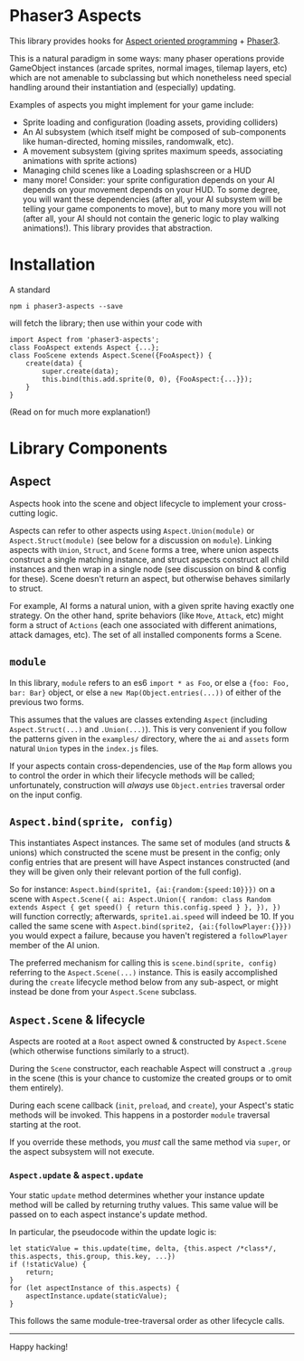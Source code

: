 # Phaser3 Aspects

This library provides hooks for [Aspect oriented programming](https://en.wikipedia.org/wiki/Aspect-oriented_programming) + [Phaser3](phaser.io).

This is a natural paradigm in some ways: many phaser operations provide GameObject instances (arcade sprites, normal images, tilemap layers, etc) which are not amenable to subclassing but which nonetheless need special handling around their instantiation and (especially) updating.

Examples of aspects you might implement for your game include:
* Sprite loading and configuration (loading assets, providing colliders)
* An AI subsystem (which itself might be composed of sub-components like human-directed, homing missiles, randomwalk, etc).
* A movement subsystem (giving sprites maximum speeds, associating animations with sprite actions)
* Managing child scenes like a Loading splashscreen or a HUD
* many more!
Consider: your sprite configuration depends on your AI depends on your movement depends on your HUD. To some degree, you will want these dependencies (after all, your AI subsystem will be telling your game components to move), but to many more you will not (after all, your AI should not contain the generic logic to play walking animations!). This library provides that abstraction.

# Installation
A standard
```
npm i phaser3-aspects --save
```
will fetch the library; then use within your code with
```
import Aspect from 'phaser3-aspects';
class FooAspect extends Aspect {...};
class FooScene extends Aspect.Scene({FooAspect}) {
    create(data) {
        super.create(data);
        this.bind(this.add.sprite(0, 0), {FooAspect:{...}});
    }
}
```
(Read on for much more explanation!)

# Library Components
## Aspect
Aspects hook into the scene and object lifecycle to implement your cross-cutting logic.

Aspects can refer to other aspects using `Aspect.Union(module)` or `Aspect.Struct(module)` (see below for a discussion on `module`). Linking aspects with `Union`, `Struct`, and `Scene` forms a tree, where union aspects construct a single matching instance, and struct aspects construct all child instances and then wrap in a single node (see discussion on bind & config for these). Scene doesn't return an aspect, but otherwise behaves similarly to struct.

For example, AI forms a natural union, with a given sprite having exactly one strategy. On the other hand, sprite behaviors (like `Move`, `Attack`, etc) might form a struct of `Actions` (each one associated with different animations, attack damages, etc). The set of all installed components forms a Scene.

## `module`
In this library, `module` refers to an es6 `import * as Foo`, or else a `{foo: Foo, bar: Bar}` object, or else a `new Map(Object.entries(...))` of either of the previous two forms.

This assumes that the values are classes extending `Aspect` (including `Aspect.Struct(...)` and `.Union(...)`). This is very convenient if you follow the patterns given in the `examples/` directory, where the `ai` and `assets` form natural `Union` types in the `index.js` files.

If your aspects contain cross-dependencies, use of the `Map` form allows you to control the order in which their lifecycle methods will be called; unfortunately, construction will *always* use `Object.entries` traversal order on the input config.

## `Aspect.bind(sprite, config)`
This instantiates Aspect instances. The same set of modules (and structs & unions) which constructed the scene must be present in the config; only config entries that are present will have Aspect instances constructed (and they will be given only their relevant portion of the full config).

So for instance:
`Aspect.bind(sprite1, {ai:{random:{speed:10}}})`
on a scene with
`Aspect.Scene({
    ai: Aspect.Union({
        random: class Random extends Aspect { get speed() { return this.config.speed } },
    }),
})`
will function correctly; afterwards, `sprite1.ai.speed` will indeed be 10.
If you called the same scene with
`Aspect.bind(sprite2, {ai:{followPlayer:{}}})`
you would expect a failure, because you haven't registered a `followPlayer` member of the AI union.

The preferred mechanism for calling this is `scene.bind(sprite, config)` referring to the `Aspect.Scene(...)` instance. This is easily accomplished during the `create` lifecycle method below from any sub-aspect, or might instead be done from your `Aspect.Scene` subclass.

## `Aspect.Scene` & lifecycle
Aspects are rooted at a `Root` aspect owned & constructed by `Aspect.Scene` (which otherwise functions similarly to a struct).

During the `Scene` constructor, each reachable Aspect will construct a `.group` in the scene (this is your chance to customize the created groups or to omit them entirely).

During each scene callback (`init`, `preload`, and `create`), your Aspect's static methods will be invoked. This happens in a postorder `module` traversal starting at the root.

If you override these methods, you *must* call the same method via `super`, or the aspect subsystem will not execute.

### `Aspect.update` & `aspect.update`

Your static `update` method determines whether your instance update method will be called by returning truthy values. This same value will be passed on to each aspect instance's update method.

In particular, the pseudocode within the update logic is:
```
let staticValue = this.update(time, delta, {this.aspect /*class*/, this.aspects, this.group, this.key, ...})
if (!staticValue) {
    return;
}
for (let aspectInstance of this.aspects) {
    aspectInstance.update(staticValue);
}
```
This follows the same module-tree-traversal order as other lifecycle calls.

---
Happy hacking!